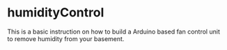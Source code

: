 # humidityControl
This is a basic instruction on how to build a Arduino based fan control unit to remove humidity from your basement.
